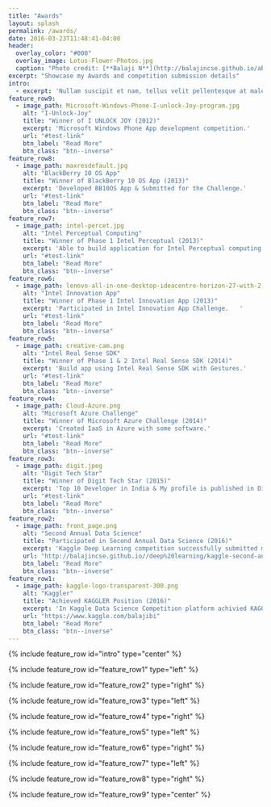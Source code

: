 ```yaml
---
title: "Awards"
layout: splash
permalink: /awards/
date: 2016-03-23T11:48:41-04:00
header:
  overlay_color: "#000"
  overlay_image: Lotus-Flower-Photos.jpg
  caption: "Photo credit: [**Balaji N**](http://balajincse.github.io/about/)"
excerpt: "Showcase my Awards and competition submission details"
intro: 
  - excerpt: 'Nullam suscipit et nam, tellus velit pellentesque at malesuada, enim eaque. Quis nulla, netus tempor in diam gravida tincidunt, *proin faucibus* voluptate felis id sollicitudin. '
feature_row9:
  - image_path: Microsoft-Windows-Phone-I-unlock-Joy-program.jpg
    alt: "I-Unlock-Joy"
    title: "Winner of I UNLOCK JOY (2012)"
    excerpt: 'Microsoft Windows Phone App development competition.'
    url: "#test-link"
    btn_label: "Read More"
    btn_class: "btn--inverse"
feature_row8:
  - image_path: maxresdefault.jpg
    alt: "BlackBerry 10 OS App"
    title: "Winner of BlackBerry 10 OS App (2013)"
    excerpt: 'Developed BB10OS App & Submitted for the Challenge.'
    url: "#test-link"
    btn_label: "Read More"
    btn_class: "btn--inverse"
feature_row7:
  - image_path: intel-percet.jpg
    alt: "Intel Perceptual Computing"
    title: "Winner of Phase 1 Intel Perceptual (2013)"
    excerpt: 'Able to build application for Intel Perceptual computing SDK.'
    url: "#test-link"
    btn_label: "Read More"
    btn_class: "btn--inverse"
feature_row6:
  - image_path: lenovo-all-in-one-desktop-ideacentre-horizon-27-with-2-strikers-20.jpg
    alt: "Intel Innovation App"
    title: "Winner of Phase 1 Intel Innovation App (2013)"
    excerpt: 'Participated in Intel Innovation App Challenge.   '
    url: "#test-link"
    btn_label: "Read More"
    btn_class: "btn--inverse"
feature_row5:
  - image_path: creative-cam.png
    alt: "Intel Real Sense SDK"
    title: "Winner of Phase 1 & 2 Intel Real Sense SDK (2014)"
    excerpt: 'Build app using Intel Real Sense SDK with Gestures.'
    url: "#test-link"
    btn_label: "Read More"
    btn_class: "btn--inverse"
feature_row4:
  - image_path: Cloud-Azure.png
    alt: "Microsoft Azure Challenge"
    title: "Winner of Microsoft Azure Challenge (2014)"
    excerpt: 'Created IaaS in Azure with some software.'
    url: "#test-link"
    btn_label: "Read More"
    btn_class: "btn--inverse"
feature_row3:
  - image_path: digit.jpeg
    alt: "Digit Tech Star"
    title: "Winner of Digit Tech Star (2015)"
    excerpt: 'Top 10 Developer in India & My profile is published in Digit Magazine Nov Edition 2015.'
    url: "#test-link"
    btn_label: "Read More"
    btn_class: "btn--inverse"
feature_row2:
  - image_path: front_page.png
    alt: "Second Annual Data Science"
    title: "Participated in Second Annual Data Science (2016)"
    excerpt: 'Kaggle Deep Learning competition successfully submitted my solution in Kaggle private Score 0.116712.'
    url: "http://balajincse.github.io//deep%20learning/kaggle-second-annual-data-science-bowl/"
    btn_label: "Read More"
    btn_class: "btn--inverse"
feature_row1:
  - image_path: kaggle-logo-transparent-300.png
    alt: "Kaggler"
    title: "Achieved KAGGLER Position (2016)"
    excerpt: 'In Kaggle Data Science Competition platform achivied KAGGLER Position'
    url: "https://www.kaggle.com/balajibi"
    btn_label: "Read More"
    btn_class: "btn--inverse"
---
```


{% include feature_row id="intro" type="center" %}

{% include feature_row id="feature_row1" type="left" %}

{% include feature_row id="feature_row2" type="right" %}

{% include feature_row id="feature_row3" type="left" %}

{% include feature_row id="feature_row4" type="right" %}

{% include feature_row id="feature_row5" type="left" %}

{% include feature_row id="feature_row6" type="right" %}

{% include feature_row id="feature_row7" type="left" %}

{% include feature_row id="feature_row8" type="right" %}

{% include feature_row id="feature_row9" type="center" %}

